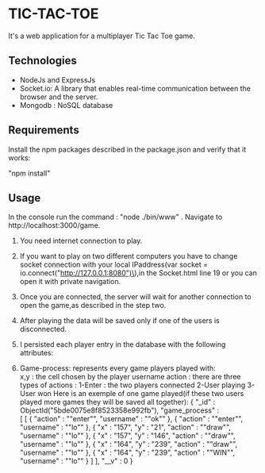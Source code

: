 # TIC-TAC-TOE

It's a web application for a multiplayer Tic Tac Toe game.

## Technologies

* NodeJs and ExpressJs
* Socket.io: A library that enables real-time communication between the browser and the server.
* Mongodb : NoSQL database

## Requirements

Install the npm packages described in the package.json and verify that it works:

"npm install"

## Usage

In the console run the command : "node ./bin/www" . Navigate to http://localhost:3000/game.

1) You need internet connection to play.
2) If you want to play on two different computers you have to change socket connection with your 
local IPaddress(var socket = io.connect("http://127.0.0.1:8080")\),in the Socket.html line 19 or you can open it with private navigation.

3) Once you are connected, the server will wait for another connection to open the game,as described in the step two.

4) After playing the data will be saved only if one of the users is disconnected.
5) I persisted each player entry in the database with the following attributes:
6) Game-process: represents every game players played with: <br>
                  x,y : the cell chosen by the player
                  username
                  action : there are three types of actions : 
                  1-Enter : the two players connected 
                  2-User playing 
                  3-User won 
Here is an exemple of one game played(if these two users played more games they will be saved all together):
{ "_id" : ObjectId("5bde0075e8f8523358e992fb"), "game_process" :  
[ [ { "action" : "\"enter\"", "username" : "\"ok\"" }, 
{ "action" : "\"enter\"", "username" : "\"lo\"" }, 
{ "x" : "157", "y" : "21", "action" : "\"draw\"", "username" : "\"lo\"" },
{ "x" : "157", "y" : "146", "action" : "\"draw\"", "username" : "\"lo\"" },
{ "x" : "164", "y" : "239", "action" : "\"draw\"", "username" : "\"lo\"" },
{ "x" : "164", "y" : "239", "action" : "\"WIN\"", "username" : "\"lo\"" } ] ], "__v" : 0 }
    




